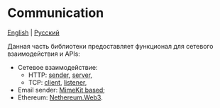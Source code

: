 # Communication

[English](README.md) | [Русский](README.ru.md)

Данная часть библиотеки предоставляет функционал для сетевого взаимодействия и APIs: 
- Сетевое взаимодействие: 
    - HTTP: [sender](docs/NetworkAPIs/HttpSender.md), [server](docs/NetworkAPIs/HttpServerWF.md), 
    - TCP: [client](docs/NetworkAPIs/TcpClientWF.md), [listener](docs/NetworkAPIs/TcpListenerWF.md), 
- Email sender: [MimeKit based](docs/NetworkAPIs/EmailSenderMimeKit.md);
- Ethereum: [Nethereum.Web3](docs/NethereumAPI/EthNodeAPIWeb3.md).
